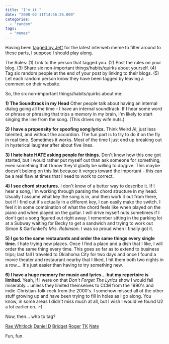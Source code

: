 ```yaml
---
title: "I'm it."
date: "2008-02-11T14:56:26.000"
categories: 
  - "random"
tags: 
  - "memes"
---
```


Having been [tagged by Jeff](http://thedirtroad.net/jeff/journal/2008/02/07/another-fun-meme-yay-memes/) for the latest interweb meme to filter around to these parts, I suppose I should play along.

The Rules: (1) Link to the person that tagged you. (2) Post the rules on your blog. (3) Share six non-important things/habits/quirks about yourself. (4) Tag six random people at the end of your post by linking to their blogs. (5) Let each random person know they have been tagged by leaving a comment on their website.

So, the six non-important things/habits/quirks about me:

**1) The Soundtrack in my Head** Other people talk about having an internal dialog going all the time - I have an internal soundtrack. If I hear some word or phrase or phrasing that trips a memory in my brain, I'm likely to start singing the line from the song. (This drives my wife nuts.)

**2) I have a propensity for spoofing song lyrics.** Think Weird Al, just less talented, and without the accordion. The fun part is to try to do it on the fly in real time. Sometimes it works. Most of the time I just end up breaking out in hysterical laughter after about five lines.

**3) I hate hate HATE asking people for things.** Don't know how this one got started, but I would rather put myself out than ask someone for something, even something that I know they'd gladly be willing to do/give. This maybe doesn't belong on this list because it verges toward the important - this can be a real flaw at times that I need to work to correct.

**4) I see chord structures.** I don't know of a better way to describe it. If I hear a song, I'm working through parsing the chord structure in my head. Usually I assume what key the song is in, and then work it out from there, but if I find out it's actually in a different key, I can easily make the switch. I feel it in some combination of what the chord feels like when played on the piano and when played on the guitar. I will drive myself nuts sometimes if I don't get a song figured out right away. I remember sitting in the parking lot at a Subway waiting for Becky to get a sandwich and trying to work out Simon & Garfunkel's _Mrs. Robinson_. I was so proud when I finally got it.

**5) I go to the same restaurants and order the same things every single time.** I hate trying new places. Once I find a place and a dish that I like, I will order the same thing every time. This goes so far as to extend to business trips; last fall I traveled to Oklahoma City for two days and once I found a movie theater and restaurant nearby that I liked, I hit them both two nights in a row.... it's just easier than having to try something new.

**6) I have a huge memory for music and lyrics... but my repertoire is limited.** Yeah, if I were on that _Don't Forget The Lyrics_ show I would fail miserably... unless they limited themselves to CCM from the 1990's and indie-Christian-folk-rock from the 2000's. I somehow missed all of the other stuff growing up and have been trying to fill in holes as I go along. You know, in some areas I didn't miss much at all, but I wish I would've found U2 a lot earlier on. :-)

Now, then... who to tag?

[Rae Whitlock](http://raewhitlock.com) [Daniel D](http://rmfo-blogs.com/daniel/) [Bridget](http://mrsxb.blogspot.com/) [Roger](http://www.qwertyuppy.com) [TK](http://loverbyblood.wordpress.com) [Nate](http://constancy.blogspot.com/)

Fun, fun.
